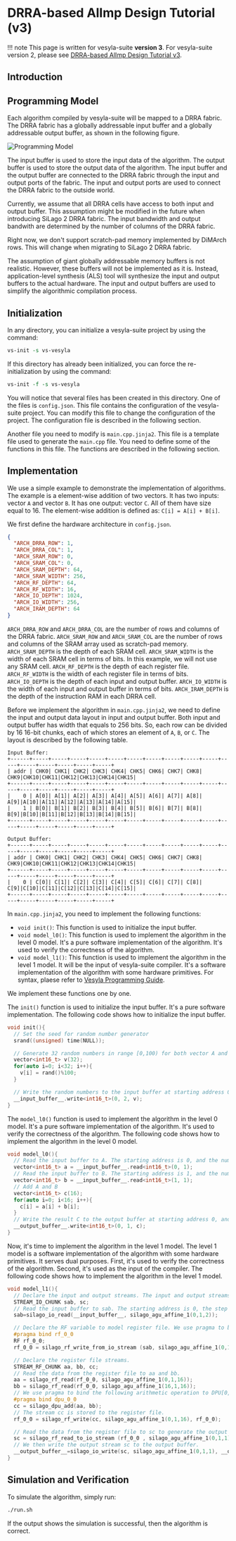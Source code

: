 # DRRA-based AlImp Design Tutorial (v3)

!!! note
    This page is written for vesyla-suite **version 3**. For vesyla-suite version 2, please see [ DRRA-based AlImp Design Tutorial v3](../../v2/Tutorial_DRRA).

## Introduction

## Programming Model

Each algorithm compiled by vesyla-suite will be mapped to a DRRA fabric. The DRRA fabric has a globally addressable input buffer and a globally addressable output buffer, as shown in the following figure.

![Programming Model](../Tutorial_DRRA/programming_model.png)

The input buffer is used to store the input data of the algorithm. The output buffer is used to store the output data of the algorithm. The input buffer and the output buffer are connected to the DRRA fabric through the input and output ports of the fabric. The input and output ports are used to connect the DRRA fabric to the outside world.

Currently, we assume that all DRRA cells have access to both input and output buffer. This assumption might be modified in the future when introducing SiLago 2 DRRA fabric. The input bandwidth and output bandwith are determined by the number of columns of the DRRA fabric.

Right now, we don't support scratch-pad memory implemented by DiMArch rows. This will change when migrating to SiLago 2 DRRA fabric.

The assumption of giant globally addressable memory buffers is not realistic. However, these buffers will not be implemented as it is. Instead, application-level synthesis (ALS) tool will synthesize the input and output buffers to the actual hardware. The input and output buffers are used to simplify the algorithmic compilation process.

## Initialization

In any directory, you can initialize a vesyla-suite project by using the command:

```tcl
vs-init -s vs-vesyla
```

If this directory has already been initialized, you can force the re-initialization by using the command:

```tcl
vs-init -f -s vs-vesyla
```

You will notice that several files has been created in this directory. One of the files is ``config.json``. This file contains the configuration of the vesyla-suite project. You can modify this file to change the configuration of the project. The configuration file is described in the following section.

Another file you need to modify is ``main.cpp.jinja2``. This file is a template file used to generate the ``main.cpp`` file. You need to define some of the functions in this file. The functions are described in the following section.

## Implementation

We use a simple example to demonstrate the implementation of algorithms. The example is a element-wise addition of two vectors. It has two inputs: vector ``A`` and vector ``B``. It has one output: vector ``C``. All of them have size equal to 16. The element-wise addition is defined as: ``C[i] = A[i] + B[i]``.

We first define the hardware architecture in ``config.json``.

```json
{
  "ARCH_DRRA_ROW": 1,
  "ARCH_DRRA_COL": 1,
  "ARCH_SRAM_ROW": 0,
  "ARCH_SRAM_COL": 0,
  "ARCH_SRAM_DEPTH": 64,
  "ARCH_SRAM_WIDTH": 256,
  "ARCH_RF_DEPTH": 64,
  "ARCH_RF_WIDTH": 16,
  "ARCH_IO_DEPTH": 1024,
  "ARCH_IO_WIDTH": 256,
  "ARCH_IRAM_DEPTH": 64
}
```

``ARCH_DRRA_ROW`` and ``ARCH_DRRA_COL`` are the number of rows and columns of the DRRA fabric. ``ARCH_SRAM_ROW`` and ``ARCH_SRAM_COL`` are the number of rows and columns of the SRAM array used as scratch-pad memory. ``ARCH_SRAM_DEPTH`` is the depth of each SRAM cell. ``ARCH_SRAM_WIDTH`` is the width of each SRAM cell in terms of bits. In this example, we will not use any SRAM cell. ``ARCH_RF_DEPTH`` is the depth of each register file. ``ARCH_RF_WIDTH`` is the width of each register file in terms of bits. ``ARCH_IO_DEPTH`` is the depth of each input and output buffer. ``ARCH_IO_WIDTH`` is the width of each input and output buffer in terms of bits. ``ARCH_IRAM_DEPTH`` is the depth of the instruction RAM in each DRRA cell.

Before we implement the algorithm in ``main.cpp.jinja2``, we need to define the input and output data layout in input and output buffer. Both input and output buffer has width that equals to 256 bits. So, each row can be divided by 16 16-bit chunks, each of which stores an element of ``A``, ``B``, or ``C``. The layout is described by the following table.

```
Input Buffer:
+------+-----+-----+-----+-----+-----+-----+-----+-----+-----+-----+-----+-----+-----+-----+-----+-----+
| addr | CHK0| CHK1| CHK2| CHK3| CHK4| CHK5| CHK6| CHK7| CHK8| CHK9|CHK10|CHK11|CHK12|CHK13|CHK14|CHK15|
+------+-----+-----+-----+-----+-----+-----+-----+-----+-----+-----+-----+-----+-----+-----+-----+-----+
|    0 | A[0]| A[1]| A[2]| A[3]| A[4]| A[5]| A[6]| A[7]| A[8]| A[9]|A[10]|A[11]|A[12]|A[13]|A[14]|A[15]|
|    1 | B[0]| B[1]| B[2]| B[3]| B[4]| B[5]| B[6]| B[7]| B[8]| B[9]|B[10]|B[11]|B[12]|B[13]|B[14]|B[15]|
+------+-----+-----+-----+-----+-----+-----+-----+-----+-----+-----+-----+-----+-----+-----+-----+-----+

Output Buffer:
+------+-----+-----+-----+-----+-----+-----+-----+-----+-----+-----+-----+-----+-----+-----+-----+-----+
| addr | CHK0| CHK1| CHK2| CHK3| CHK4| CHK5| CHK6| CHK7| CHK8| CHK9|CHK10|CHK11|CHK12|CHK13|CHK14|CHK15|
+------+-----+-----+-----+-----+-----+-----+-----+-----+-----+-----+-----+-----+-----+-----+-----+-----+
|    0 | C[0]| C[1]| C[2]| C[3]| C[4]| C[5]| C[6]| C[7]| C[8]| C[9]|C[10]|C[11]|C[12]|C[13]|C[14]|C[15]|
+------+-----+-----+-----+-----+-----+-----+-----+-----+-----+-----+-----+-----+-----+-----+-----+-----+
```

In ``main.cpp.jinja2``, you need to implement the following functions:

* ``void init()``: This function is used to initialize the input buffer.
* ``void model_l0()``: This function is used to implement the algorithm in the level 0 model. It's a pure software implementation of the algorithm. It's used to verify the correctness of the algorithm.
* ``void model_l1()``: This function is used to implement the algorithm in the level 1 model. It will be the input of vesyla-suite compiler. It's a software implementation of the algorithm with some hardware primitives. For syntax, plaese refer to [Vesyla Programming Guide](../VesylaProgrammingGuide).

We implement these functions one by one.

The ``init()`` function is used to initialize the input buffer. It's a pure software implementation. The following code shows how to initialize the input buffer.

```cpp
void init(){
  // Set the seed for random number generator
  srand((unsigned) time(NULL));

  // Generate 32 random numbers in range [0,100) for both vector A and B
  vector<int16_t> v(32);
  for(auto i=0; i<32; i++){
    v[i] = rand()%100;
  }

  // Write the random numbers to the input buffer at starting address 0, and the number of row to write is 2.
  __input_buffer__.write<int16_t>(0, 2, v);
}
```

The ``model_l0()`` function is used to implement the algorithm in the level 0 model. It's a pure software implementation of the algorithm. It's used to verify the correctness of the algorithm. The following code shows how to implement the algorithm in the level 0 model.

```cpp
void model_l0(){
  // Read the input buffer to A. The starting address is 0, and the number of row to read is 1. 
  vector<int16_t> a = __input_buffer__.read<int16_t>(0, 1);
  // Read the input buffer to B. The starting address is 1, and the number of row to read is 1. 
  vector<int16_t> b = __input_buffer__.read<int16_t>(1, 1);
  // Add A and B
  vector<int16_t> c(16);
  for(auto i=0; i<16; i++){
    c[i] = a[i] + b[i];
  }
  // Write the result C to the output buffer at starting address 0, and the number of row to write is 1.
  __output_buffer__.write<int16_t>(0, 1, c);
}
```

Now, it's time to implement the algorithm in the level 1 model. The level 1 model is a software implementation of the algorithm with some hardware primitives. It serves dual purposes. First, it's used to verify the correctness of the algorithm. Second, it's used as the input of the compiler. The following code shows how to implement the algorithm in the level 1 model.

```cpp
void model_l1(){
  // Declare the input and output streams. The input and output streams are disorganized data after reading or before writing to the input and output buffer.
  STREAM_IO_CHUNK sab, sc;
  // Read the input buffer to sab. The starting address is 0, the step is 1, and the number of row to read is 2. This stream include data for both A and B.
  sab=silago_io_read(__input_buffer__, silago_agu_affine_1(0,1,2));

  // Declare the RF variable to model register file. We use pragma to bind it to the register file in cell [0,0]. We then store the data stream to the register file.
  #pragma bind rf_0_0
  RF rf_0_0;
  rf_0_0 = silago_rf_write_from_io_stream (sab, silago_agu_affine_1(0,1,2), rf_0_0);

  // Declare the register file streams.
  STREAM_RF_CHUNK aa, bb, cc;
  // Read the data from the register file to aa and bb.
  aa = silago_rf_read(rf_0_0, silago_agu_affine_1(0,1,16));
  bb = silago_rf_read(rf_0_0, silago_agu_affine_1(16,1,16));
  // We use pragma to bind the following arithmetic operation to DPU[0,0]. We then add aa and bb and produce cc.
  #pragma bind dpu_0_0
  cc = silago_dpu_add(aa, bb);
  // The stream cc is stored to the register file.
  rf_0_0 = silago_rf_write(cc, silago_agu_affine_1(0,1,16), rf_0_0);

  // Read the data from the register file to sc to generate the output stream sc.
  sc = silago_rf_read_to_io_stream (rf_0_0 , silago_agu_affine_1(0,1,1));
  // We then write the output stream sc to the output buffer.
  __output_buffer__=silago_io_write(sc, silago_agu_affine_1(0,1,1), __output_buffer__);
}
```

## Simulation and Verification

To simulate the algorithm, simply run:

```tcl
./run.sh
```

If the output shows the simulation is successful, then the algorithm is correct.